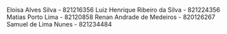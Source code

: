 Eloisa Alves Silva - 821216356
Luiz Henrique Ribeiro da Silva - 821224356
Matias Porto Lima - 82120858
Renan Andrade de Medeiros - 820126267
Samuel de Lima Nunes - 821234484